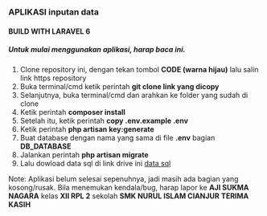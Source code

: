 ### APLIKASI inputan data

#### BUILD WITH LARAVEL 6

##### Untuk mulai menggunakan aplikasi, harap baca ini.
1. Clone repository ini, dengan tekan tombol **CODE (warna hijau)** lalu salin link https repository
2. Buka terminal/cmd ketik perintah **git clone link yang dicopy**
3. Selanjutnya, buka terminal/cmd dan arahkan ke folder yang sudah di clone
4. Ketik perintah **composer install**
5. Setelah itu, ketik perintah **copy .env.example .env**
6. Ketik perintah **php artisan key:generate**
7. Buat database dengan nama yang sama di file **.env** bagian **DB_DATABASE**
8. Jalankan perintah **php artisan migrate**
9. Lalu dowload data sql di link drive ini <a href="https://drive.google.com/file/d/1k6LX_EE4W4IiN_Qfz7dNHZ3D3CfE7Lwe/view?usp=sharing"> data sql</a> 

Note: Aplikasi belum selesai sepenuhnya, jadi masih ada bagian yang kosong/rusak.
Bila menemukan kendala/bug, harap lapor ke **AJI SUKMA NAGARA** kelas **XII RPL 2** sekolah **SMK NURUL ISLAM CIANJUR**
**TERIMA KASIH**

